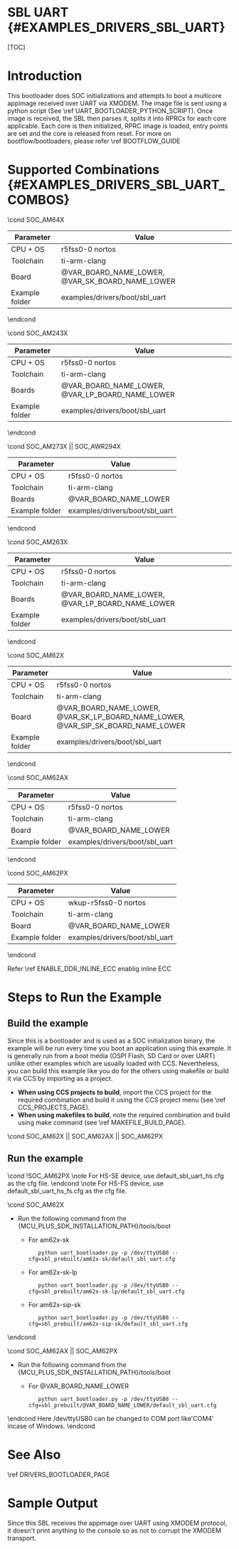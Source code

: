 # SBL UART {#EXAMPLES_DRIVERS_SBL_UART}

[TOC]

# Introduction

This bootloader does SOC initializations and attempts to boot a multicore appimage received over UART via XMODEM. The image file is sent using a python script (See \ref UART_BOOTLOADER_PYTHON_SCRIPT). Once image is received, the SBL then parses it, splits it into RPRCs for each core applicable. Each core is then initialized, RPRC image is loaded, entry points are set and the core is released from reset. For more on bootflow/bootloaders, please refer \ref BOOTFLOW_GUIDE

# Supported Combinations {#EXAMPLES_DRIVERS_SBL_UART_COMBOS}

\cond SOC_AM64X

 Parameter      | Value
 ---------------|-----------
 CPU + OS       | r5fss0-0 nortos
 Toolchain      | ti-arm-clang
 Board          | @VAR_BOARD_NAME_LOWER, @VAR_SK_BOARD_NAME_LOWER
 Example folder | examples/drivers/boot/sbl_uart

\endcond

\cond SOC_AM243X

 Parameter      | Value
 ---------------|-----------
 CPU + OS       | r5fss0-0 nortos
 Toolchain      | ti-arm-clang
 Boards         | @VAR_BOARD_NAME_LOWER, @VAR_LP_BOARD_NAME_LOWER
 Example folder | examples/drivers/boot/sbl_uart

\endcond

\cond SOC_AM273X || SOC_AWR294X

 Parameter      | Value
 ---------------|-----------
 CPU + OS       | r5fss0-0 nortos
 Toolchain      | ti-arm-clang
 Boards         | @VAR_BOARD_NAME_LOWER
 Example folder | examples/drivers/boot/sbl_uart

\endcond

\cond SOC_AM263X

 Parameter      | Value
 ---------------|-----------
 CPU + OS       | r5fss0-0 nortos
 Toolchain      | ti-arm-clang
 Boards         | @VAR_BOARD_NAME_LOWER, @VAR_LP_BOARD_NAME_LOWER
 Example folder | examples/drivers/boot/sbl_uart

\endcond

\cond SOC_AM62X

 Parameter      | Value
 ---------------|-----------
 CPU + OS       | r5fss0-0 nortos
 Toolchain      | ti-arm-clang
 Board          | @VAR_BOARD_NAME_LOWER, @VAR_SK_LP_BOARD_NAME_LOWER, @VAR_SIP_SK_BOARD_NAME_LOWER
 Example folder | examples/drivers/boot/sbl_uart

\endcond

\cond SOC_AM62AX

 Parameter      | Value
 ---------------|-----------
 CPU + OS       | r5fss0-0 nortos
 Toolchain      | ti-arm-clang
 Board          | @VAR_BOARD_NAME_LOWER
 Example folder | examples/drivers/boot/sbl_uart

\endcond

\cond SOC_AM62PX

 Parameter      | Value
 ---------------|-----------
 CPU + OS       | wkup-r5fss0-0 nortos
 Toolchain      | ti-arm-clang
 Board          | @VAR_BOARD_NAME_LOWER
 Example folder | examples/drivers/boot/sbl_uart

\endcond

Refer \ref ENABLE_DDR_INLINE_ECC enablig inline ECC

# Steps to Run the Example
## Build the example
Since this is a bootloader and is used as a SOC initialization binary, the example will be run every time you boot an application using this example. It is generally run from a boot media (OSPI Flash, SD Card or over UART) unlike other examples which are usually loaded with CCS. Nevertheless, you can build this example like you do for the others using makefile or build it via CCS by importing as a project.

- **When using CCS projects to build**, import the CCS project for the required combination
  and build it using the CCS project menu (see \ref CCS_PROJECTS_PAGE).
- **When using makefiles to build**, note the required combination and build using
  make command (see \ref MAKEFILE_BUILD_PAGE).

\cond SOC_AM62X || SOC_AM62AX || SOC_AM62PX

## Run the example
\cond !SOC_AM62PX
\note For HS-SE device, use default_sbl_uart_hs.cfg as the cfg file.
\endcond
\note For HS-FS device, use default_sbl_uart_hs_fs.cfg as the cfg file.

\cond SOC_AM62X
- Run the following command from the {MCU_PLUS_SDK_INSTALLATION_PATH}/tools/boot
   - For am62x-sk

            python uart_bootloader.py -p /dev/ttyUSB0 --cfg=sbl_prebuilt/am62x-sk/default_sbl_uart.cfg

   - For am62x-sk-lp

            python uart_bootloader.py -p /dev/ttyUSB0 --cfg=sbl_prebuilt/am62x-sk-lp/default_sbl_uart.cfg

   - For am62x-sip-sk

            python uart_bootloader.py -p /dev/ttyUSB0 --cfg=sbl_prebuilt/am62x-sip-sk/default_sbl_uart.cfg

\endcond

\cond SOC_AM62AX || SOC_AM62PX
- Run the following command from the {MCU_PLUS_SDK_INSTALLATION_PATH}/tools/boot
   - For @VAR_BOARD_NAME_LOWER

            python uart_bootloader.py -p /dev/ttyUSB0 --cfg=sbl_prebuilt/@VAR_BOARD_NAME_LOWER/default_sbl_uart.cfg

\endcond
Here /dev/ttyUSB0  can be changed to COM port like'COM4' incase of Windows.
\endcond
# See Also

\ref DRIVERS_BOOTLOADER_PAGE

# Sample Output

Since this SBL receives the appimage over UART using XMODEM protocol, it doesn't print anything to the console so as not to corrupt the XMODEM transport.
